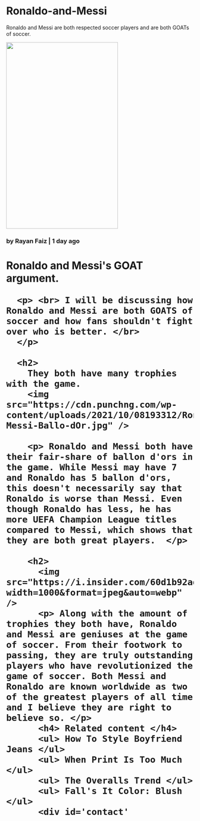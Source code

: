 # Ronaldo-and-Messi
Ronaldo and Messi are both respected soccer players and are both GOATs of soccer.
<body> 
<img src="https://images.hola.com/us/images/027a-167b21aec371-35f735bf18e8-1000/vertical-1150/cristiano-y-messi.png" width="300px" height="500px" />
</body>
<html>
</html>
<head>

<h3> by Rayan Faiz | 1 day ago </h3>
  <body>
    <h1>
      Ronaldo and Messi's GOAT argument.

      <p> <br> I will be discussing how Ronaldo and Messi are both GOATS of soccer and how fans shouldn't fight over who is better. </br>
      </p>

      <h2>
        They both have many trophies with the game.
        <img src="https://cdn.punchng.com/wp-content/uploads/2021/10/08193312/Ronaldo-Messi-Ballo-dOr.jpg" />
        
        <p> Ronaldo and Messi both have their fair-share of ballon d'ors in the game. While Messi may have 7 and Ronaldo has 5 ballon d'ors, this doesn't necessarily say that Ronaldo is worse than Messi. Even though Ronaldo has less, he has more UEFA Champion League titles compared to Messi, which shows that they are both great players.  </p>
        
        <h2>
          <img src="https://i.insider.com/60d1b92adb3f80001848d212?width=1000&format=jpeg&auto=webp" />
          <p> Along with the amount of trophies they both have, Ronaldo and Messi are geniuses at the game of soccer. From their footwork to passing, they are truly outstanding players who have revolutionized the game of soccer. Both Messi and Ronaldo are known worldwide as two of the greatest players of all time and I believe they are right to believe so. </p>
          <h4> Related content </h4>
          <ul> How To Style Boyfriend Jeans </ul>
          <ul> When Print Is Too Much </ul>
          <ul> The Overalls Trend </ul>
          <ul> Fall's It Color: Blush </ul>
          <div id='contact'
